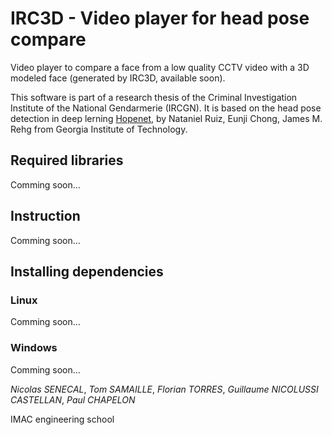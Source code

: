 # IRC3D - Video player for head pose compare

Video player to compare a face from a low quality CCTV video with a 3D modeled face (generated by IRC3D, available soon). 

This software is part of a research thesis of the Criminal Investigation Institute of the National Gendarmerie (IRCGN). It is based on the head pose detection in deep lerning [Hopenet](https://github.com/natanielruiz/deep-head-pose), by Nataniel Ruiz, Eunji Chong, James M. Rehg from Georgia Institute of Technology.

## Required libraries
Comming soon...

## Instruction
Comming soon...

## Installing dependencies

### Linux
Comming soon...

### Windows
Comming soon...

*Nicolas SENECAL*, *Tom SAMAILLE*, *Florian TORRES*, *Guillaume NICOLUSSI CASTELLAN*, *Paul CHAPELON* 

IMAC engineering school